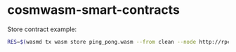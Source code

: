 # cosmwasm-smart-contracts

Store contract example:

```sh
RES=$(wasmd tx wasm store ping_pong.wasm --from clean --node http://rpc.oysternet.cosmwasm.com:80 --chain-id oysternet-1 --gas auto --gas-prices 0.001usponge --gas-adjustment 1.2 --broadcast-mode block)
```
